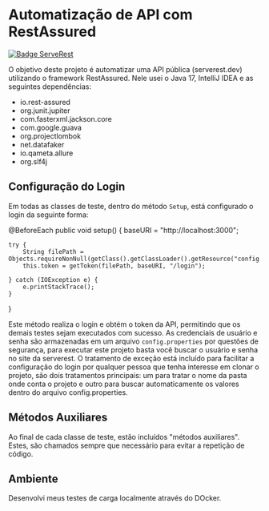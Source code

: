 # Automatização de API com RestAssured

[![Badge ServeRest](https://img.shields.io/badge/API-ServeRest-green)](https://github.com/ServeRest/ServeRest/)

O objetivo deste projeto é automatizar uma API pública (serverest.dev) utilizando o framework RestAssured.
Nele usei o Java 17, IntelliJ IDEA e as seguintes dependências:

- io.rest-assured
- org.junit.jupiter
- com.fasterxml.jackson.core
- com.google.guava
- org.projectlombok
- net.datafaker
- io.qameta.allure
- org.slf4j

## Configuração do Login

Em todas as classes de teste, dentro do método `Setup`, está configurado o login da seguinte forma:

@BeforeEach
public void setup() {
    baseURI = "http://localhost:3000";

    try {
        String filePath = Objects.requireNonNull(getClass().getClassLoader().getResource("config.properties")).getPath();
        this.token = getToken(filePath, baseURI, "/login");

    } catch (IOException e) {
        e.printStackTrace();
    }
}

Este método realiza o login e obtém o token da API, permitindo que os demais testes sejam executados com sucesso. As credenciais de usuário e senha são armazenadas em um arquivo `config.properties` por questões de segurança, para executar este projeto basta você buscar o usuário e senha no site da serverest. O tratamento de exceção está incluído para facilitar a configuração do login por qualquer pessoa que tenha interesse em clonar o projeto, são dois tratamentos principais: um para tratar o nome da pasta onde conta o projeto e outro para buscar automaticamente os valores dentro do arquivo config.properties.

## Métodos Auxiliares

Ao final de cada classe de teste, estão incluídos "métodos auxiliares". Estes, são chamados sempre que necessário para evitar a repetição de código.

## Ambiente

Desenvolvi meus testes de carga localmente através do DOcker. 